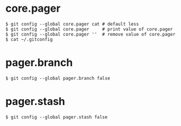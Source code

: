 # core.pager
```{bash}
$ git config --global core.pager cat # default less
$ git config --global core.pager     # print value of core.pager
$ git config --global core.pager ''  # remove value of core.pager
$ cat ~/.gitconfig
```

# pager.branch 
```{bash}
$ git config --global pager.branch false
```

# pager.stash
```{bash}
$ git config --global pager.stash false
```
